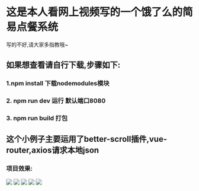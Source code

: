# 这是本人看网上视频写的一个饿了么的简易点餐系统
写的不好,请大家多指教哦~
## 如果想查看请自行下载,步骤如下:
### 1.npm install 下载nodemodules模块
### 2. npm run dev  运行  默认端口8080
### 3. npm run build 打包


## 这个小例子主要运用了better-scroll插件,vue-router,axios请求本地json
### 项目效果:
![](https://github.com/1505069266/eleme-example/blob/master/images/11.png)
![](https://github.com/1505069266/eleme-example/blob/master/images/22.png)
![](https://github.com/1505069266/eleme-example/blob/master/images/33.png)
![](https://github.com/1505069266/eleme-example/blob/master/images/44.png)
![](https://github.com/1505069266/eleme-example/blob/master/images/55.png)
